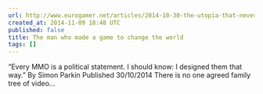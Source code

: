 ```yaml
---
url: http://www.eurogamer.net/articles/2014-10-30-the-utopia-that-never-died
created_at: 2014-11-09 18:48 UTC
published: false
title: The man who made a game to change the world
tags: []
---
```


“Every MMO is a political statement. I should know: I designed them that way.”
By Simon Parkin Published 30/10/2014
There is no one agreed family tree of video…
